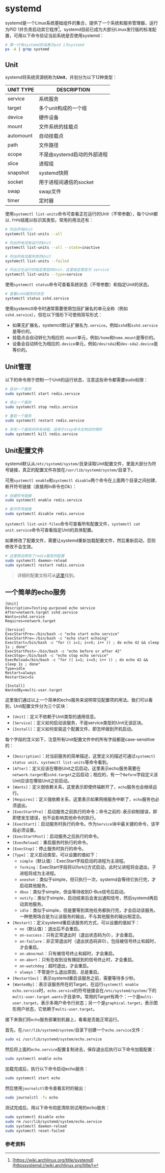 # systemd

systemd是一个Linux系统基础组件的集合，提供了一个系统和服务管理器，运行为PID 1并负责启动其它程序[^1]。systemd目前已成为大部分Linux发行版的标准配置，可用以下命令验证当前系统是否使用systemd：

```bash
# 第一行有systemd的话表示pid 1为systemd
ps -A | grep systemd
```

## Unit

systemd将系统资源统称为**Unit**，并划分为以下12种类型：

| UNIT TYPE | DESCRIPTION |
| --- | --- |
| service | 系统服务 |
| target | 多个unit构成的一个组 |
| device | 硬件设备 |
| mount | 文件系统的挂载点 |
| automount | 自动挂载点 |
| path | 文件路径 |
| scope | 不是由systemd启动的外部进程 |
| slice | 进程组 |
| snapshot | systemd快照 |
| socket | 用于进程间通信的socket |
| swap | swap文件 |
| timer | 定时器 |

使用`systemctl list-units`命令可查看正在运行的Unit（不带参数），每个Unit都以`.TYPE`结尾以标识其类型。常用的用法还有：

```bash
# 列出所有Unit
systemctl list-units --all
```

```bash
# 列出所有没有运行的Unit
systemctl list-units --all --state=inactive
```

```bash
# 列出所有加载失败的Unit
systemctl list-units --failed
```

```bash
# 列出正在运行的指定类型的Unit，这里指定类型为`service`
systemctl list-units --type=service
```

使用`systemctl status`命令可查看系统状态（不带参数）和指定Unit的状态。

```bash
# 查看sshd服务的状态
systemctl status sshd.service
```

使用systemctl命令时通常需要使用包括扩展名的单元全称（例如`sshd.service`），但在以下情形下可使用简写形式：

- 如果无扩展名，systemctl默认扩展名为`.service`，例如`sshd`和`sshd.service`是等价的。
- 挂载点会自动转化为相应的`.mount`单元，例如`/home`和`home.mount`是等价的。
- 设备会自动转化为相应的`.device`单元，例如`/dev/sda2`和`dev-sda2.device`是等价的。

## Unit管理

以下的命令用于控制一个Unit的运行状态，注意这些命令都需要sudo权限：

```bash
# 启动一个服务
sudo systemctl start redis.service

# 停止一个服务
sudo systemctl stop redis.service

# 重启一个服务
sudo systemctl restart redis.service

# 杀死一个服务的所有进程，适用于stop命令无响应的情形
sudo systemctl kill redis.service
```

## Unit配置文件

systemd默认从`/etc/systemd/system/`目录读取Unit配置文件，里面大部分为符号链接，真正的配置文件存放在`/usr/lib/systemd/system/`目录下。

可用`systemctl enable`和`systemctl disable`两个命令在上面两个目录之间创建、断开符号链接（直接用ln命令也Ok）：

```bash
# 创建符号链接
sudo systemctl enable redis.service

# 断开符号链接
sudo systemctl disable redis.service
```

`systemctl list-unit-files`命令可查看所有配置文件，`systemctl cat unit.service`命令可查看指定Unit的具体配置。

如果修改了配置文件，需要让systemd重新加载配置文件，然后重新启动，否则修改不会生效。

```bash
# 这里假设修改了redis服务的配置
sudo systemctl daemon-reload
sudo systemctl restart redis.service
```

> 详细的配置文档可从[这里](https://www.freedesktop.org/software/systemd/man/systemd.unit.html)找到。

## 一个简单的echo服务

```text
[Unit]
Description=Testing-purposed echo service
After=network.target sshd.service
Wants=sshd.service
Requires=network.target

[Service]
ExecStartPre=-/bin/bash -c "echo start echo service"
ExecStartPre=-/bin/bash -c "echo start echoing"
ExecStart=/bin/bash -c "for (( i=1; i<=5; i++ )) ; do echo 42 && sleep 1s ; done"
ExecStartPost=-/bin/bash -c "echo before or after 42"
ExecStop=-/bin/bash -c "echo stop echo service"
ExecReload=/bin/bash -c "for (( i=1; i<=5; i++ )) ; do echo 42 && sleep 1s ; done"
Type=idle
Restart=always
RestartSec=5s

[Install]
WantedBy=multi-user.target
```

这里我们通过以上一个简单的echo服务来说明常见配置项的用法。我们可以看到，Unit配置文件分为三个区块：

- `[Unit]`：定义不依赖于Unit类型的通用信息。
- `[Service]`：定义如何启动该服务，不是service类型的Unit无该区块。
- `[Install]`：定义如何安装这个配置文件，即怎样做到开机启动。

每个字段的含义如下，注意所有Unit配置文件中的所有字段都是case-sensitive的：

- `[Description]`：对当前服务的简单描述，这里定义的描述可通过`systemctl status unit`、`systemctl list-units`等命令看到。
- `[After]`：定义应该在哪些Unit之后启动，这里表示echo服务需要在`network.target`和`sshd.target`之后启动；相应的，有一个`Before`字段定义该Unit应该在哪些Unit之前启动。
- `[Wants]`：定义弱依赖关系，这里表示即使终端断开了，`echo`服务也会继续运行。
- `[Requires]`：定义强依赖关系，这里表示如果网络服务中断了，`echo`服务也必须退出。
- `[ExecStartPre]`：启动服务之前执行的命令；命令之前的`-`表示抑制错误，即即使发生错误，也不会影响其他命令的执行。
- `[ExecStart]`：启动服务时执行的命令。作为`Service`块中最关键的命令，该字段必须设置。
- `[ExecStartPost]`：启动服务之后执行的命令。
- `[ExecReload]`：重启服务时执行的命令。
- `[ExecStop]`：停止服务时执行的命令。
- `[Type]`：定义启动类型，可以设置的值如下：
  - `simple`（默认值）：ExecStart字段启动的进程为主进程。
  - `forking`：ExecStart字段将以fork()方式启动，此时父进程将会退出，子进程将成为主进程。
  - `oneshot`：类似于simple，但只执行一次，systemd会等待它执行完，才启动其他服务。
  - `dbus`：类似于simple，但会等待收到D-Bus信号后启动。
  - `notify`：类似于simple，启动结束后会发出通知信号，然后systemd再启动其他服务。
  - `idle`：类似于simple，但是要等到其他任务都执行完，才会启动该服务。一种使用场合是为让该服务的输出，不与其他服务的输出相混合。
- `[Restart]`：定义systemd重启该服务的方式，可以设置的值如下：
  - `no`（默认值）：退出后不会重启。
  - `on-success`：只有正常退出时（退出状态码为0），才会重启。
  - `on-failure`：非正常退出时（退出状态码非0），包括被信号终止和超时，才会重启。
  - `on-abnormal`：只有被信号终止和超时，才会重启。
  - `on-abort`：只有在收到没有捕捉到的信号终止时，才会重启。
  - `on-watchdog`：超时退出，才会重启。
  - `always`：不管是什么退出原因，总是重启。
- `[RestartSec]`：表示systemd重启该服务之前，需要等待多少秒。
- `[WantedBy]`：表示该服务所在的Target，在运行`systemctl enable echo.service`时，`echo.service`的符号链接会在`/etc/systemd/system/`下的`multi-user.target.wants`子目录中。常用的Target有两个：一个是`multi-user.target`，表示多用户命令行状态；另一个是`graphical.target`，表示图形用户状态，它依赖于`multi-user.target`。

接下来我们将`echo`服务部署到机器上，看看是否能正常运行。

首先，在`/usr/lib/systemd/system/`目录下创建一个`echo.service`文件：

```bash
sudo vi /usr/lib/systemd/system/echo.service
```

然后将上面的`echo.service`配置复制进去，保存退出后执行以下命令加载配置：

```bash
sudo systemctl enable echo
```

加载完成后，执行以下命令启动echo服务：

```bash
sudo systemctl start echo
```

然后使用`journalctl`命令查看实时的输出：

```bash
sudo journalctl -fu echo
```

测试完成后，用以下命令彻底清除测试用的echo服务：

```bash
sudo systemctl disable echo
sudo rm /usr/lib/systemd/system/echo.service
sudo systemctl daemon-reload
sudo systemctl reset-failed
```

### 参考资料

[^1]: [https://wiki.archlinux.org/title/systemd](httpssystemd://wiki.archlinux.org/title/)

[^2]: [http://www.ruanyifeng.com/blog/2016/03/systemd-tutorial-commands.html](http://www.ruanyifeng.com/blog/2016/03/systemd-tutorial-commands.html)

[^3]: [http://www.ruanyifeng.com/blog/2016/03/systemd-tutorial-part-two.html](http://www.ruanyifeng.com/blog/2016/03/systemd-tutorial-part-two.html)

[^4]: [https://www.freedesktop.org/software/systemd/man/systemd.unit.html](https://www.freedesktop.org/software/systemd/man/systemd.unit.html)
